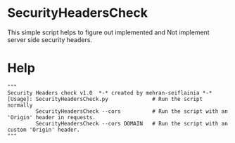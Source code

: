 # SecurityHeadersCheck
This simple script helps to figure out implemented and Not implement server side security headers.

# Help
```python3
"""
Security Headers check v1.0  *-* created by mehran-seiflainia *-*
[Usage]: SecurityHeadersCheck.py              # Run the script normally
         SecurityHeadersCheck --cors          # Run the script with an 'Origin' header in requests.
         SecurityHeadersCheck --cors DOMAIN   # Run the script with an custom 'Origin' header.
"""
```
